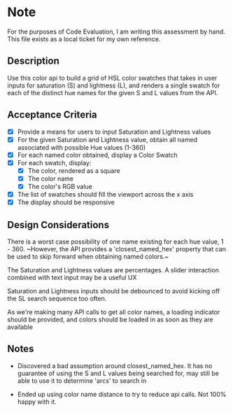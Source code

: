 # Note

For the purposes of Code Evaluation, I am writing this assessment by hand. This file exists as a local ticket for my own reference.

## Description

Use this color api to build a grid of HSL color swatches that takes in user inputs for saturation (S) and lightness (L), and renders a single swatch for each of the distinct hue names for the given S and L values from the API.

## Acceptance Criteria

- [x] Provide a means for users to input Saturation and Lightness values
- [x] For the given Saturation and Lightness value, obtain all named associated with possible Hue values (1-360)
- [x] For each named color obtained, display a Color Swatch
- [x] For each swatch, display:
  - [x] The color, rendered as a square
  - [x] The color name
  - [x] The color's RGB value
- [x] The list of swatches should fill the viewport across the x axis
- [x] The display should be responsive

## Design Considerations

There is a worst case possibility of one name existing for each hue value, 1 - 360. ~However, the API provides a 'closest_named_hex' property that can be used to skip forward when obtaining named colors.~

The Saturation and Lightness values are percentages. A slider interaction combined with text input may be a useful UX

Saturation and Lightness inputs should be debounced to avoid kicking off the SL search sequence too often.

As we're making many API calls to get all color names, a loading indicator should be provided, and colors should be loaded in as soon as they are available

## Notes

- Discovered a bad assumption around closest_named_hex. It has no guarantee of using the S and L values being searched for, may still be able to use it to determine 'arcs' to search in

- Ended up using color name distance to try to reduce api calls. Not 100% happy with it.
